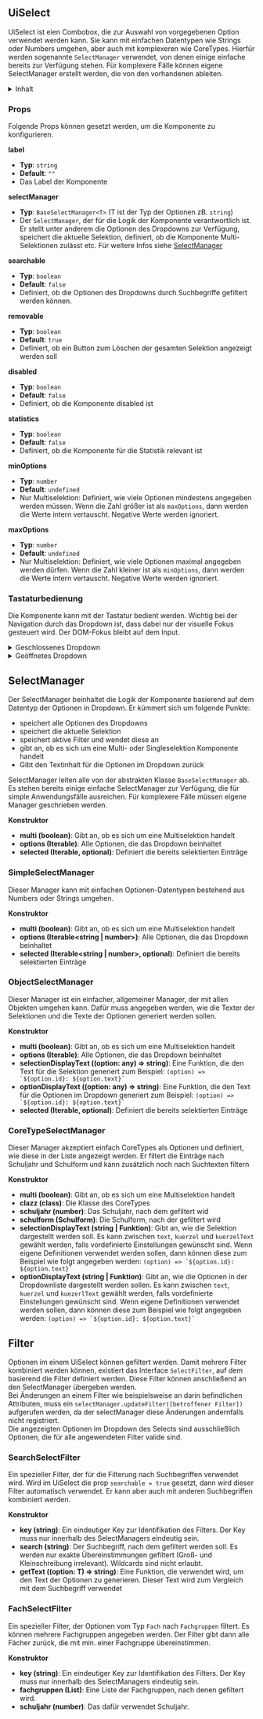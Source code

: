 ## UiSelect
UiSelect ist eien Combobox, die zur Auswahl von vorgegebenen Option verwendet werden kann. Sie kann mit einfachen Datentypen wie Strings oder Numbers umgehen, aber auch mit komplexeren wie CoreTypes. Hierfür werden sogenannte `SelectManager` verwendet, von denen einige einfache bereits zur Verfügung stehen. Für komplexere Fälle können eigene SelectManager erstellt werden, die von den vorhandenen ableiten.

<details>
<summary>Inhalt</summary>

- [Props](#props)
- [Tastaturbedienung](#tastaturbedienung)
- [SelectManager](#selectmanager)
  - [SimpleSelectManager](#simpleselectmanager)
  - [ObjectSelectManager](#objectselectmanager)
  - [CoreTypeSelectManager](#coretypeselectmanager)
- [Filter](#filter)
  - [SearchSelectFilter](#searchselectfilter)
  - [FachSelectFilter](#fachselectfilter)

</details>

### Props
Folgende Props können gesetzt werden, um die Komponente zu konfigurieren.

**label**
- **Typ**: `string`   
- **Default**: `""`   
- Das Label der Komponente

**selectManager**
- **Typ**: `BaseSelectManager<T>` (T ist der Typ der Optionen zB. `string`)
- Der `SelectManager`, der für die Logik der Komponente verantwortlich ist. Er stellt unter anderem die Optionen des Dropdowns zur Verfügung, speichert die aktuelle Selektion, definiert, ob die Komponente Multi-Selektionen zulässt etc. Für weitere Infos siehe [SelectManager](#selectmanager)

**searchable**
- **Typ**: `boolean`   
- **Default**: `false`   
- Definiert, ob die Optionen des Dropdowns durch Suchbegriffe gefiltert werden können.

**removable**
- **Typ**: `boolean`   
- **Default**: `true`   
- Definiert, ob ein Button zum Löschen der gesamten Selektion angezeigt werden soll

**disabled**
- **Typ**: `boolean`   
- **Default**: `false`   
- Definiert, ob die Komponente disabled ist

**statistics**
- **Typ**: `boolean`   
- **Default**: `false`   
- Definiert, ob die Komponente für die Statistik relevant ist

**minOptions**
- **Typ**: `number`   
- **Default**: `undefined`   
- Nur Multiselektion: Definiert, wie viele Optionen mindestens angegeben werden müssen. Wenn die Zahl größer ist als `maxOptions`, dann werden die Werte intern vertauscht. Negative Werte werden ignoriert.

**maxOptions**
- **Typ**: `number`   
- **Default**: `undefined`   
- Nur Multiselektion: Definiert, wie viele Optionen maximal angegeben werden dürfen. Wenn die Zahl kleiner ist als `minOptions`, dann werden die Werte intern vertauscht. Negative Werte werden ignoriert.

### Tastaturbedienung
Die Komponente kann mit der Tastatur bedient werden. Wichtig bei der Navigation durch das Dropdown ist, dass dabei nur der visuelle Fokus gesteuert wird. Der DOM-Fokus bleibt auf dem Input.

<details>
  <summary>Geschlossenes Dropdown</summary>

- **Alt + ↓ (Arrow Down):** Öffnet das Dropdown  
- **↓ (Arrow Down):** Öffnet das Dropdown und setzt den visuellen Fokus auf das erste Element  
- **↑ (Arrow Up):** Öffnet das Dropdown und setzt den Fokus auf das letzte Element  
- **Enter oder Leertaste:** Öffnet das Dropdown
- **Tab:** Fokussiert das nächste Element (nicht im Dropdown)
- **Home:** Öffnet das Dropdown und setzt den Fokus auf das erste Element  
- **End:** Öffnet das Dropdown und setzt den Fokus auf das letzte Element  
- **Escape:**
  - `searchable = false`: Nichts passiert 
  - `searchable = true`: Setzt den Suchtext zurück
- **Druckbare Zeichen:**
  - `searchable = false`: Öffnet das Dropdown und startet eine Suche nach passenden Einträgen. Wird dabei mehrfach derselbe Buchstabe gedrückt, dann wird immer der nächste Eintrag mit dem passenden Anfangsbuchstaben visuell fokussiert. Werden unterschiedliche Buchstaben innerhalb einer kurzen Zeit eingegebn, dann wird nach Einträgen gesucht, die mit dem gesamten eingegebenen Suchbegriff beginnen. Die Liste wird dabie *nicht* gefiltert wie bei `searchable = true`, sondern lediglich passende Einträge fokussiert
  - `searchable = true`: Öffnet das Dropdown und filtert die Optionen nach dem eingegebenen Suchbegriff. Nur einfache Suchen sind möglich, also keine Wildcards oder Ähnliches. Übereinstimmende Textstücke werden in den Optionen hervorgehoben.

</details>

<details>
  <summary>Geöffnetes Dropdown</summary>

- **Enter oder Leertaste:** 
  - Ein Element ist fokussiert: Wählt das Element aus (Falls `multi = false`: Schließt das Dropdown)
  - Kein Element ist fokussiert: Schließt das Dropdown
- **Tab:** Wählt das markierte Element aus und schließt das Dropdown  
- **Escape:** Schließt das Dropdown  
- **↓ (Arrow Down):** Springt zum nächsten Element in der Liste. Ist bereits das Letzte visuell fokussiert, dann springt es zum Letzten.
- **↑ (Arrow Up):** Springt zum vorherigen Element in der Liste. Ist bereits das Erste visuell fokussiert, dann springt es zum Letzten.
- **Alt + ↑ (Arrow Up):** Wählt das markierte Element
  - Falls `multi = false`: Schließt das Dropdown
- **→ (Arrow Right), ← (Arrow Left):** 
  - `searchable = false`: Nichts passiert
  - `searchable = true`: Entfernt den visuellen Fokus im Dropdown
- **Home:** 
  - `searchable = false`: Springt zum ersten Element in der Liste
  - `searchable = true`: Bewegt den Cursor im Suchtext an die erste Stelle
- **End:**
  - `searchable = false`: Springt zum letzten Element in der Liste
  - `searchable = true`: Bewegt den Cursor im Suchtext an die letzte Stelle
- **Page Up:** Springt 10 Elemente nach oben  
- **Page Down:** Springt 10 Elemente nach unten
- **Druckbare Zeichen:**
  - `searchable = false`: Startet eine Suche nach passenden Einträgen. Wird dabei mehrfach derselbe Buchstabe gedrückt, dann wird immer der nächste Eintrag mit dem passenden Anfangsbuchstaben visuell fokussiert. Werden unterschiedliche Buchstaben innerhalb einer kurzen Zeit eingegebn, dann wird nach Einträgen gesucht, die mit dem gesamten eingegebenen Suchbegriff beginnen. Die Liste wird dabie *nicht* gefiltert wie bei `searchable = true`, sondern lediglich passende Einträge fokussiert
  - `searchable = true`: Filtert die Optionen nach dem eingegebenen Suchbegriff. Nur einfache Suchen sind möglich, also keine Wildcards oder Ähnliches. Übereinstimmende Textstücke werden in den Optionen hervorgehoben. Außerdem wird der visuelle Fokus aus der Liste entfernt.
- **Escape:**
  - `searchable = false`: Das Dropdown schließt sich
  - `searchable = true`: Setzt den Suchtext zurück und das Dropdown schließt sich
</details>

## SelectManager
Der SelectManager beinhaltet die Logik der Komponente basierend auf dem Datentyp der Optionen in Dropdown. Er kümmert sich um folgende Punkte:
- speichert alle Optionen des Dropdowns
- speichert die aktuelle Selektion
- speichert aktive Filter und wendet diese an
- gibt an, ob es sich um eine Multi- oder Singleselektion Komponente handelt
- Gibt den Textinhalt für die Optionen im Dropdown zurück

SelectManager leiten alle von der abstrakten Klasse `BaseSelectManager` ab. Es stehen bereits einige einfache SelectManager zur Verfügung, die für simple Anwendungsfälle ausreichen. Für komplexere Fälle müssen eigene Manager geschrieben werden.

**Konstruktor**
- **multi (boolean)**: Gibt an, ob es sich um eine Multiselektion handelt
- **options (Iterable<T>)**: Alle Optionen, die das Dropdown beinhaltet
- **selected (Iterable<T>, optional)**: Definiert die bereits selektierten Einträge

### SimpleSelectManager
Dieser Manager kann mit einfachen Optionen-Datentypen bestehend aus Numbers oder Strings umgehen.

**Konstruktor**
- **multi (boolean)**: Gibt an, ob es sich um eine Multiselektion handelt
- **options (Iterable<string | number>)**: Alle Optionen, die das Dropdown beinhaltet
- **selected (Iterable<string | number>, optional)**: Definiert die bereits selektierten Einträge

### ObjectSelectManager
Dieser Manager ist ein einfacher, allgemeiner Manager, der mit allen Objekten umgehen kann. Dafür muss angegeben werden, wie die Texter der Selektionen und die Texte der Optionen generiert werden sollen.

**Konstruktor**
- **multi (boolean)**: Gibt an, ob es sich um eine Multiselektion handelt
- **options (Iterable<any>)**: Alle Optionen, die das Dropdown beinhaltet
- **selectionDisplayText ((option: any) => string)**: Eine Funktion, die den Text für die Selektion generiert zum Beispiel: ``(option) => `${option.id}: ${option.text}` ``
- **optionDisplayText ((option: any) => string)**: Eine Funktion, die den Text für die Optionen im Dropdown generiert zum Beispiel: ``(option) => `${option.id}: ${option.text}` ``
- **selected (Iterable<any>, optional)**: Definiert die bereits selektierten Einträge

### CoreTypeSelectManager
Dieser Manager akzeptiert einfach CoreTypes als Optionen und definiert, wie diese in der Liste angezeigt werden. Er filtert die Einträge nach Schuljahr und Schulform und kann zusätzlich noch nach Suchtexten filtern

**Konstruktor**
- **multi (boolean)**: Gibt an, ob es sich um eine Multiselektion handelt
- **clazz (class)**: Die Klasse des CoreTypes
- **schuljahr (number)**: Das Schuljahr, nach dem gefiltert wid
- **schulform (Schulform)**: Die Schulform, nach der gefiltert wird
- **selectionDisplayText (string | Funktion)**: Gibt an, wie die Selektion dargestellt werden soll. Es kann zwischen `text`, `kuerzel` und `kuerzelText` gewählt werden, falls vordefinierte Einstellungen gewünscht sind. Wenn eigene Definitionen verwendet werden sollen, dann können diese zum Beispiel wie folgt angegeben werden: ``(option) => `${option.id}: ${option.text}` ``
- **optionDisplayText (string | Funktion)**: Gibt an, wie die Optionen in der Dropdownliste dargestellt werden sollen. Es kann zwischen `text`, `kuerzel` und `kuezerlText` gewählt werden, falls vordefinierte Einstellungen gewünscht sind. Wenn eigene Definitionen verwendet werden sollen, dann können diese zum Beispiel wie folgt angegeben werden: ``(option) => `${option.id}: ${option.text}` ``

## Filter
Optionen im einem UiSelect können gefiltert werden. Damit mehrere Filter kombiniert werden können, existiert das Interface `SelectFilter`, auf dem basierend die Filter definiert werden. Diese Filter können anschließend an den SelectManager übergeben werden. \
Bei Änderungen an einem Filter wie beispielsweise an darin befindlichen Attributen, muss ein `selectManager.updateFilter([betroffener Filter])` aufgerufen werden, da der selectManager diese Änderungen andernfalls nicht registriert. \
Die angezeigten Optionen im Dropdown des Selects sind ausschließlich Optionen, die für alle angewendeten Filter valide sind.

### SearchSelectFilter
Ein spezieller Filter, der für die Filterung nach Suchbegriffen verwendet wird. Wird im UiSelect die prop `searchable = true` gesetzt, dann wird dieser Filter automatisch verwendet. Er kann aber auch mit anderen Suchbegriffen kombiniert werden.

**Konstruktor**
- **key (string)**: Ein eindeutiger Key zur Identifikation des Filters. Der Key muss nur innerhalb des SelectManagers eindeutig sein.
- **search (string)**: Der Suchbegriff, nach dem gefiltert werden soll. Es werden nur exakte Übereinstimmungen gefiltert (Groß- und Kleinschreibung irrelevant). Wildcards sind nicht erlaubt.
- **getText ((option: T) => string)**: Eine Funktion, die verwendet wird, um den Text der Optionen zu generieren. Dieser Text wird zum Vergleich mit dem Suchbegriff verwendet

### FachSelectFilter
Ein spezieller Filter, der Optionen vom Typ `Fach` nach `Fachgruppen` filtert. Es können mehrere Fachgruppen angegeben werden. Der Filter gibt dann alle Fächer zurück, die mit min. einer Fachgruppe übereinstimmen.

**Konstruktor**
- **key (string)**: Ein eindeutiger Key zur Identifikation des Filters. Der Key muss nur innerhalb des SelectManagers eindeutig sein.
- **fachgruppen (List<Fachgruppe>)**: Eine Liste der Fachgruppen, nach denen gefiltert wird.
- **schuljahr (number)**: Das dafür verwendet Schuljahr.